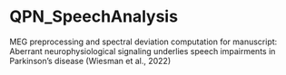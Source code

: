 # QPN_SpeechAnalysis
MEG preprocessing and spectral deviation computation for manuscript: Aberrant neurophysiological signaling underlies speech impairments in Parkinson’s disease (Wiesman et al., 2022)
